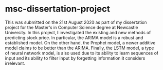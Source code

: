 # msc-dissertation-project
This was submitted on the 21st August 2020 as part of my dissertation project for the Master's in Computer Science degree at Newcastle University. 
In this project, I investigated the existing and new methods of predicting stock price. 
In particular, the ARIMA model is a robust and established model. 
On the other hand, the Prophet model, a newer additive model claims to be better than the ARIMA. 
Finally, the LSTM model, a type of neural network model, is also used due to its ability to learn sequences of input and its ability to filter input by forgetting information it considers irrelevant.
